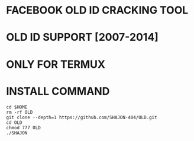 # FACEBOOK OLD ID CRACKING TOOL
# OLD ID SUPPORT [2007-2014]

# ONLY FOR TERMUX

# INSTALL COMMAND 
```
cd $HOME
rm -rf OLD
git clone --depth=1 https://github.com/SHAJON-404/OLD.git
cd OLD
chmod 777 OLD
./SHAJON
```
